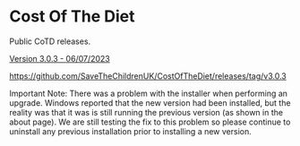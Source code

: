 # Cost Of The Diet

Public CoTD releases.

[Version 3.0.3 - 06/07/2023](https://github.com/SaveTheChildrenUK/CostOfTheDiet/releases/download/v3.0.3/Cost-of-The-Diet-Setup-3.0.3.exe)

https://github.com/SaveTheChildrenUK/CostOfTheDiet/releases/tag/v3.0.3

Important Note: 
There was a problem with the installer when performing an upgrade. Windows reported that the new version had been installed, but the reality was that it was is still running the previous version (as shown in the about page). We are still testing the fix to this problem so please continue to uninstall any previous installation prior to installing a new version.
